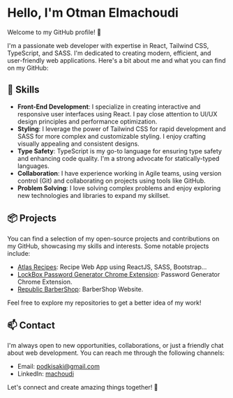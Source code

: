 # Hello, I'm Otman Elmachoudi

Welcome to my GitHub profile! 👋

I'm a passionate web developer with expertise in React, Tailwind CSS, TypeScript, and SASS. I'm dedicated to creating modern, efficient, and user-friendly web applications. Here's a bit about me and what you can find on my GitHub:

## 🔧 Skills

- **Front-End Development**: I specialize in creating interactive and responsive user interfaces using React. I pay close attention to UI/UX design principles and performance optimization.
- **Styling**: I leverage the power of Tailwind CSS for rapid development and SASS for more complex and customizable styling. I enjoy crafting visually appealing and consistent designs.
- **Type Safety**: TypeScript is my go-to language for ensuring type safety and enhancing code quality. I'm a strong advocate for statically-typed languages.
- **Collaboration**: I have experience working in Agile teams, using version control (Git) and collaborating on projects using tools like GitHub.
- **Problem Solving**: I love solving complex problems and enjoy exploring new technologies and libraries to expand my skillset.

## 📦 Projects

You can find a selection of my open-source projects and contributions on my GitHub, showcasing my skills and interests. Some notable projects include:
- [Atlas Recipes](https://github.com/Machoudi2002/Atlas-Recipe-React-Web-App): Recipe Web App using ReactJS, SASS, Bootstrap...
- [LockBox Password Generator Chrome Extension](https://github.com/Machoudi2002/LockBox-Password-Generator-Chrome-Extension): Password Generator Chrome Extension.
- [Republic BarberShop](https://github.com/Machoudi2002/Republic-BarberShop): BarberShop Website.

Feel free to explore my repositories to get a better idea of my work!

## 📫 Contact

I'm always open to new opportunities, collaborations, or just a friendly chat about web development. You can reach me through the following channels:

- Email: [podkisaki@gmail.com](mailto:podkisaki@gmail.com)
- LinkedIn: [machoudi](https://www.linkedin.com/in/machoudi/)

Let's connect and create amazing things together! 🚀
